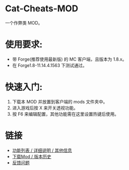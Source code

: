 # Cat-Cheats-MOD
一个作弊类 MOD。

# 使用要求:
* 带 Forge(推荐使用最新版) 的 MC 客户端，且版本为 1.8.x。
* 在 Forge1.8-11.14.4.1563 下测试通过。

# 快速入门:
1. 下载本 MOD 并放置到客户端的 mods 文件夹中。
2. 进入游戏后按 X 来开关透视功能。
3. 按 F6 来编辑配置，其他功能需在这里设置热键后使用。

# 链接
* [功能列表 / 详细说明 / 其他信息](https://github.com/Cat7373/Cat-Cheats/wiki)
* [下载Mod / 版本历史](https://github.com/Cat7373/Cat-Cheats/releases)
* [反馈问题](https://github.com/Cat7373/Cat-Cheats/issues)
